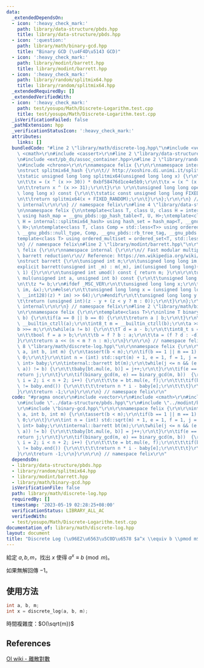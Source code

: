 ```yaml
---
data:
  _extendedDependsOn:
  - icon: ':heavy_check_mark:'
    path: library/data-structure/pbds.hpp
    title: library/data-structure/pbds.hpp
  - icon: ':question:'
    path: library/math/binary-gcd.hpp
    title: "Binary GCD (\u4F4D\u5143 GCD)"
  - icon: ':heavy_check_mark:'
    path: library/modint/barrett.hpp
    title: library/modint/barrett.hpp
  - icon: ':heavy_check_mark:'
    path: library/random/splitmix64.hpp
    title: library/random/splitmix64.hpp
  _extendedRequiredBy: []
  _extendedVerifiedWith:
  - icon: ':heavy_check_mark:'
    path: test/yosupo/Math/Discrete-Logarithm.test.cpp
    title: test/yosupo/Math/Discrete-Logarithm.test.cpp
  _isVerificationFailed: false
  _pathExtension: hpp
  _verificationStatusIcon: ':heavy_check_mark:'
  attributes:
    links: []
  bundledCode: "#line 2 \"library/math/discrete-log.hpp\"\n#include <vector>\r\n#include\
    \ <cmath>\r\n#include <cassert>\r\n#line 2 \"library/data-structure/pbds.hpp\"\
    \n#include <ext/pb_ds/assoc_container.hpp>\n#line 2 \"library/random/splitmix64.hpp\"\
    \n#include <chrono>\r\n\r\nnamespace felix {\r\n\r\nnamespace internal {\r\n\r\
    \nstruct splitmix64_hash {\r\n\t// http://xoshiro.di.unimi.it/splitmix64.c\r\n\
    \tstatic unsigned long long splitmix64(unsigned long long x) {\r\n\t\tx += 0x9e3779b97f4a7c15;\r\
    \n\t\tx = (x ^ (x >> 30)) * 0xbf58476d1ce4e5b9;\r\n\t\tx = (x ^ (x >> 27)) * 0x94d049bb133111eb;\r\
    \n\t\treturn x ^ (x >> 31);\r\n\t}\r\n \r\n\tunsigned long long operator()(unsigned\
    \ long long x) const {\r\n\t\tstatic const unsigned long long FIXED_RANDOM = std::chrono::steady_clock::now().time_since_epoch().count();\r\
    \n\t\treturn splitmix64(x + FIXED_RANDOM);\r\n\t}\r\n};\r\n\r\n} // namespace\
    \ internal\r\n\r\n} // namespace felix\r\n#line 4 \"library/data-structure/pbds.hpp\"\
    \n\nnamespace felix {\n\ntemplate<class T, class U, class H = internal::splitmix64_hash>\
    \ using hash_map = __gnu_pbds::gp_hash_table<T, U, H>;\ntemplate<class T, class\
    \ H = internal::splitmix64_hash> using hash_set = hash_map<T, __gnu_pbds::null_type,\
    \ H>;\n\ntemplate<class T, class Comp = std::less<T>> using ordered_set = __gnu_pbds::tree<T,\
    \ __gnu_pbds::null_type, Comp, __gnu_pbds::rb_tree_tag, __gnu_pbds::tree_order_statistics_node_update>;\n\
    template<class T> using ordered_multiset = ordered_set<T, std::less_equal<T>>;\n\
    \n} // namespace felix\n#line 2 \"library/modint/barrett.hpp\"\n\r\nnamespace\
    \ felix {\r\n\r\nnamespace internal {\r\n\r\n// Fast modular multiplication by\
    \ barrett reduction\r\n// Reference: https://en.wikipedia.org/wiki/Barrett_reduction\r\
    \nstruct barrett {\r\n\tunsigned int m;\r\n\tunsigned long long im;\r\n\r\n\t\
    explicit barrett(unsigned int _m) : m(_m), im((unsigned long long)(-1) / _m +\
    \ 1) {}\r\n\r\n\tunsigned int umod() const { return m; }\r\n\r\n\tunsigned int\
    \ mul(unsigned int a, unsigned int b) const {\r\n\t\tunsigned long long z = a;\r\
    \n\t\tz *= b;\r\n#ifdef _MSC_VER\r\n\t\tunsigned long long x;\r\n\t\t_umul128(z,\
    \ im, &x);\r\n#else\r\n\t\tunsigned long long x = (unsigned long long)(((unsigned\
    \ __int128)(z) * im) >> 64);\r\n#endif\r\n\t\tunsigned long long y = x * m;\r\n\
    \t\treturn (unsigned int)(z - y + (z < y ? m : 0));\r\n\t}\r\n};\r\n\r\n} // namespace\
    \ internal\r\n\r\n} // namespace felix\r\n#line 2 \"library/math/binary-gcd.hpp\"\
    \n\r\nnamespace felix {\r\n\r\ntemplate<class T>\r\ninline T binary_gcd(T a, T\
    \ b) {\r\n\tif(a == 0 || b == 0) {\r\n\t\treturn a | b;\r\n\t}\r\n\tint8_t n =\
    \ __builtin_ctzll(a);\r\n\tint8_t m = __builtin_ctzll(b);\r\n\ta >>= n;\r\n\t\
    b >>= m;\r\n\twhile(a != b) {\r\n\t\tT d = a - b;\r\n\t\tint8_t s = __builtin_ctzll(d);\r\
    \n\t\tbool f = a > b;\r\n\t\tb = f ? b : a;\r\n\t\ta = (f ? d : -d) >> s;\r\n\t\
    }\r\n\treturn a << (n < m ? n : m);\r\n}\r\n\r\n} // namespace felix\r\n#line\
    \ 8 \"library/math/discrete-log.hpp\"\n\r\nnamespace felix {\r\n\r\nint discrete_log(int\
    \ a, int b, int m) {\r\n\tassert(b < m);\r\n\tif(b == 1 || m == 1) {\r\n\t\treturn\
    \ 0;\r\n\t}\r\n\tint n = (int) std::sqrt(m) + 1, e = 1, f = 1, j = 1;\r\n\thash_map<int,\
    \ int> baby;\r\n\tinternal::barrett bt(m);\r\n\twhile(j <= n && (e = f = bt.mul(e,\
    \ a)) != b) {\r\n\t\tbaby[bt.mul(e, b)] = j++;\r\n\t}\r\n\tif(e == b) {\r\n\t\t\
    return j;\r\n\t}\r\n\tif(binary_gcd(m, e) == binary_gcd(m, b))  {\r\n\t\tfor(int\
    \ i = 2; i < n + 2; i++) {\r\n\t\t\te = bt.mul(e, f);\r\n\t\t\tif(baby.find(e)\
    \ != baby.end()) {\r\n\t\t\t\treturn n * i - baby[e];\r\n\t\t\t}\r\n\t\t}\r\n\t\
    }\r\n\treturn -1;\r\n}\r\n\r\n} // namespace felix\r\n"
  code: "#pragma once\r\n#include <vector>\r\n#include <cmath>\r\n#include <cassert>\r\
    \n#include \"../data-structure/pbds.hpp\"\r\n#include \"../modint/barrett.hpp\"\
    \r\n#include \"binary-gcd.hpp\"\r\n\r\nnamespace felix {\r\n\r\nint discrete_log(int\
    \ a, int b, int m) {\r\n\tassert(b < m);\r\n\tif(b == 1 || m == 1) {\r\n\t\treturn\
    \ 0;\r\n\t}\r\n\tint n = (int) std::sqrt(m) + 1, e = 1, f = 1, j = 1;\r\n\thash_map<int,\
    \ int> baby;\r\n\tinternal::barrett bt(m);\r\n\twhile(j <= n && (e = f = bt.mul(e,\
    \ a)) != b) {\r\n\t\tbaby[bt.mul(e, b)] = j++;\r\n\t}\r\n\tif(e == b) {\r\n\t\t\
    return j;\r\n\t}\r\n\tif(binary_gcd(m, e) == binary_gcd(m, b))  {\r\n\t\tfor(int\
    \ i = 2; i < n + 2; i++) {\r\n\t\t\te = bt.mul(e, f);\r\n\t\t\tif(baby.find(e)\
    \ != baby.end()) {\r\n\t\t\t\treturn n * i - baby[e];\r\n\t\t\t}\r\n\t\t}\r\n\t\
    }\r\n\treturn -1;\r\n}\r\n\r\n} // namespace felix\r\n"
  dependsOn:
  - library/data-structure/pbds.hpp
  - library/random/splitmix64.hpp
  - library/modint/barrett.hpp
  - library/math/binary-gcd.hpp
  isVerificationFile: false
  path: library/math/discrete-log.hpp
  requiredBy: []
  timestamp: '2023-05-19 02:28:25+08:00'
  verificationStatus: LIBRARY_ALL_AC
  verifiedWith:
  - test/yosupo/Math/Discrete-Logarithm.test.cpp
documentation_of: library/math/discrete-log.hpp
layout: document
title: "Discrete Log (\u96E2\u6563\u5C0D\u6578 $a^x \\equiv b \\pmod m$)"
---
```


給定 $a, b, m$，找出 $x$ 使得 $a^x \equiv b \pmod m$。

如果無解回傳 $-1$。

## 使用方法
```cpp
int a, b, m;
int x = discrete_log(a, b, m);
```

時間複雜度：$O(\sqrt{m})$

## References
[OI wiki - 離散對數](https://oi-wiki.org/math/number-theory/discrete-logarithm/#%E5%A4%A7%E6%AD%A5%E5%B0%8F%E6%AD%A5%E7%AE%97%E6%B3%95)
